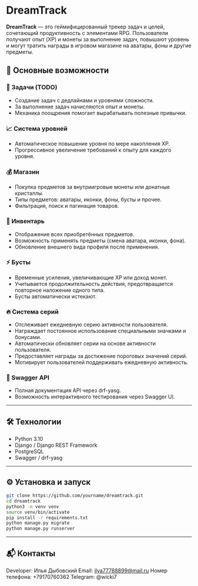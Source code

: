 # DreamTrack

**DreamTrack** — это геймифицированный трекер задач и целей, сочетающий продуктивность с элементами RPG. Пользователи получают опыт (XP) и монеты за выполнение задач, повышают уровень и могут тратить награды в игровом магазине на аватары, фоны и другие предметы.

## 🚀 Основные возможности

### 🎯 Задачи (TODO)

- Создание задач с дедлайнами и уровнями сложности.
- За выполнение задач начисляются опыт и монеты.
- Механика поощрения помогает вырабатывать полезные привычки.

### 📈 Система уровней

- Автоматическое повышение уровня по мере накопления XP.
- Прогрессивное увеличение требований к опыту для каждого уровня.

### 💰 Магазин

- Покупка предметов за внутриигровые монеты или донатные кристаллы.
- Типы предметов: аватары, иконки, фоны, бусты и прочее.
- Фильтрация, поиск и пагинация товаров.

### 🎒 Инвентарь

- Отображение всех приобретённых предметов.
- Возможность применять предметы (смена аватара, иконки, фона).
- Обновление внешнего вида профиля после применения.

### ⚡ Бусты

- Временные усиления, увеличивающие XP или доход монет.
- Учитывается продолжительность действия, предотвращается повторное наложение одного типа.
- Бусты автоматически истекают.

### 🔥 Система серий

- Отслеживает ежедневную серию активности пользователя.
- Награждает постоянное использование специальными значками и бонусами.
- Автоматически обновляет серии на основе активности пользователя.
- Предоставляет награды за достижение пороговых значений серий.
- Мотивирует пользователей поддерживать ежедневную активность.

### 📄 Swagger API

- Полная документация API через drf-yasg.
- Возможность интерактивного тестирования через Swagger UI.

---

## 🛠️ Технологии

- Python 3.10
- Django / Django REST Framework
- PostgreSQL
- Swagger / drf-yasg

---

## ⚙️ Установка и запуск

```bash
git clone https://github.com/yourname/dreamtrack.git
cd dreamtrack
python3 -m venv venv
source venv/bin/activate
pip install -r requirements.txt
python manage.py migrate
python manage.py runserver
```

---

## 📬 Контакты

Developer: Илья Дыбовский
Email: [ilya77788899@mail.ru](mailto\:ilya77788899@mail.ru)
Номер телефона: +79170760362
Telegram: @wicki7